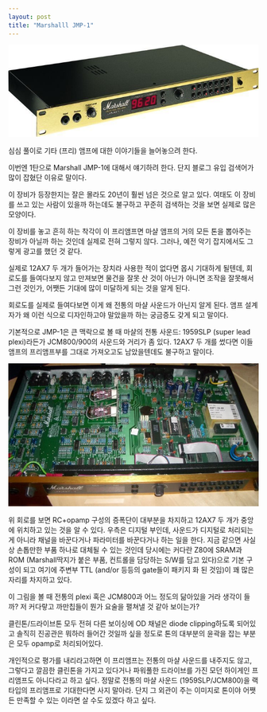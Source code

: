 ```yaml
---
layout: post
title: "Marshalll JMP-1"
---
```


![image](/assets/images/db194a9430b46a0e4de19d0ba9e22bf1.jpg)







심심 풀이로 기타 (프리) 앰프에 대한 이야기들을 늘어놓으려 한다. 




이번엔 1탄으로 Marshall JMP-1에 대해서 얘기하려 한다. 단지 블로그 유입 검색어가 많이 잡혔단 이유로 말이다.




이 장비가 등장한지는 잘은 몰라도 20년이 훨씬 넘은 것으로 알고 있다. 여태도 이 장비를 쓰고 있는 사람이 있을까 하는데도 불구하고 꾸준히 검색하는 것을 보면 실제로 많은 모양이다.




이 장비를 놓고 흔히 하는 착각이 이 프리앰프면 마샬 앰프의 거의 모든 톤을 뽑아주는 장비가 아닐까 하는 것인데 실제로 전혀 그렇지 않다. 그러나, 예전 악기 잡지에서도 그렇게 광고를 했던 것 같다.




실제로 12AX7 두 개가 들어가는 장치라 사용한 적이 없다면 몹시 기대하게 될텐데, 회로도를 들여다보지 않고 만져보면 물건을 잘못 산 것이 아닌가 아니면 조작을 잘못해서 그런 것인가, 어쨋든 기대에 많이 미달하게 되는 것을 알게 된다.




회로도를 실제로 들여다보면 이게 왜 전통의 마샬 사운드가 아닌지 알게 된다. 앰프 설계자가 왜 이런 식으로 디자인하고야 말았을까 하는 궁금증도 갖게 되고 말이다.




기본적으로 JMP-1은 큰 맥락으로 볼 때 마샬의 전통 사운드: 1959SLP (super lead plexi)라든가 JCM800/900의 사운드와 거리가 좀 있다. 12AX7 두 개를 썼다면 이들 앰프의 프리앰프부를 그대로 가져오고도 남았을텐데도 불구하고 말이다. 



![image](/assets/images/812d695a70b2ddecbc83153d7e14c53c.jpg)







위 회로를 보면 RC+opamp 구성의 증폭단이 대부분을 차지하고 12AX7 두 개가 중앙에 위치하고 있는 것을 알 수 있다. 우측은 디지털 부인데, 사운드가 디지털로 처리되는 게 아니라 채널을 바꾼다거나 파라미터를 바꾼다거나 하는 일을 한다. 지금 같으면 사실상 손톱만한 부품 하나로 대체될 수 있는 것인데 당시에는 커다란 Z80에 SRAM과 ROM (Marshall딱지가 붙은 부품, 컨트롤을 담당하는 S/W를 담고 있다)으로 기본 구성이 되고 여기에 주변부 TTL (and/or 등등의 gate들이 패키지 화 된 것임)이 꽤 많은 자리를 차지하고 있다. 




이 그림을 볼 때 전통의 plexi 혹은 JCM800과 어느 정도의 닮아있을 거라 생각이 들까? 저 커다랗고 까만칩들이 뭔가 요술을 펼쳐낼 것 같아 보이는가?




클린톤/드라이브톤 모두 전혀 다른 보이싱에 OD 채널은 diode clipping하도록 되어있고 솔직히 진공관은 뭐하러 들어간 것일까 싶을 정도로 톤의 대부분의 윤곽을 잡는 부분은 모두 opamp로 처리되어있다. 




개인적으로 평가를 내리라고하면 이 프리앰프는 전통의 마샬 사운드를 내주지도 않고, 그렇다고 깔끔한 클린톤을 가지고 있다거나 파워풀한 드라이브를 가진 모던 하이게인 프리앰프도 아니다라고 하고 싶다. 정말로 전통의 마샬 사운드 (1959SLP/JCM800)을 랙 타입의 프리앰프로 기대한다면 사지 말아라. 단지 그 외관이 주는 이미지로 톤이야 어쨋든 만족할 수 있는 이라면 살 수도 있겠다 하고 싶다. 






